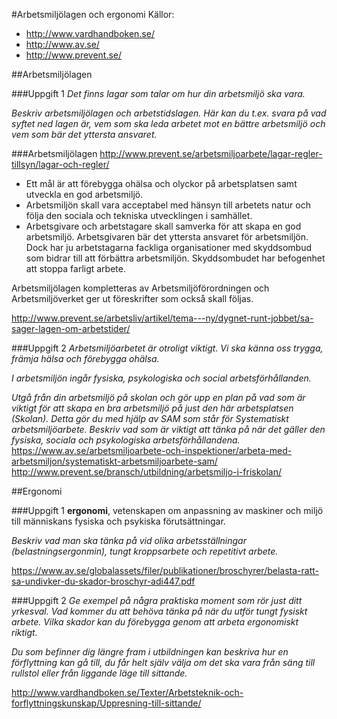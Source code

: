 #Arbetsmiljölagen och ergonomi
Källor:
* http://www.vardhandboken.se/
* http://www.av.se/
* http://www.prevent.se/

##Arbetsmiljölagen

###Uppgift 1
_Det finns lagar som talar om hur din arbetsmiljö ska vara._

_Beskriv arbetsmiljölagen och arbetstidslagen. Här kan du t.ex. svara på vad syftet ned lagen är, vem som ska leda arbetet
mot en bättre arbetsmiljö och vem som bär det yttersta ansvaret._

###Arbetsmiljölagen
http://www.prevent.se/arbetsmiljoarbete/lagar-regler-tillsyn/lagar-och-regler/  
* Ett mål är att förebygga ohälsa och olyckor på arbetsplatsen samt utveckla en god arbetsmiljö.
* Arbetsmiljön skall vara acceptabel med hänsyn till arbetets natur och följa den sociala och tekniska utvecklingen i samhället.
* Arbetsgivare och arbetstagare skall samverka för att skapa en god arbetsmiljö.
Arbetsgivaren bär det yttersta ansvaret för arbetsmiljön. Dock har ju arbetstagarna fackliga organisationer med skyddsombud
som bidrar till att förbättra arbetsmiljön. Skyddsombudet har befogenhet att stoppa farligt arbete.

Arbetsmiljölagen kompletteras av Arbetsmiljöförordningen och Arbetsmiljöverket ger ut föreskrifter som också skall följas.

http://www.prevent.se/arbetsliv/artikel/tema---ny/dygnet-runt-jobbet/sa-sager-lagen-om-arbetstider/

###Uppgift 2
_Arbetsmiljöarbetet är otroligt viktigt. Vi ska känna oss trygga, främja hälsa och förebygga ohälsa._

_I arbetsmiljön ingår fysiska, psykologiska och social arbetsförhållanden._

_Utgå från din arbetsmiljö på skolan och gör upp en plan på vad som är viktigt för att skapa en bra
arbetsmiljö på just den här arbetsplatsen (Skolan). Detta gör du med hjälp av SAM som står för
Systematiskt arbetsmiljöarbete. Beskriv vad som är viktigt att tänka på när det gäller den fysiska,
sociala och psykologiska arbetsförhållandena._  
https://www.av.se/arbetsmiljoarbete-och-inspektioner/arbeta-med-arbetsmiljon/systematiskt-arbetsmiljoarbete-sam/  
http://www.prevent.se/bransch/utbildning/arbetsmiljo-i-friskolan/

##Ergonomi

###Uppgift 1
**ergonomi**, vetenskapen om anpassning av maskiner och miljö till människans fysiska och psykiska förutsättningar.

_Beskriv vad man ska tänka på vid olika arbetsställningar (belastningsergonmin), tungt kroppsarbete och repetitivt arbete._

https://www.av.se/globalassets/filer/publikationer/broschyrer/belasta-ratt-sa-undivker-du-skador-broschyr-adi447.pdf

###Uppgift 2
_Ge exempel på några praktiska moment som rör just ditt yrkesval. Vad kommer du att behöva tänka
på när du utför tungt fysiskt arbete. Vilka skador kan du förebygga genom att arbeta ergonomiskt
riktigt._

_Du som befinner dig längre fram i utbildningen kan beskriva hur en förflyttning kan gå till, du får helt
själv välja om det ska vara från säng till rullstol eller från liggande läge till sittande._

http://www.vardhandboken.se/Texter/Arbetsteknik-och-forflyttningskunskap/Uppresning-till-sittande/

